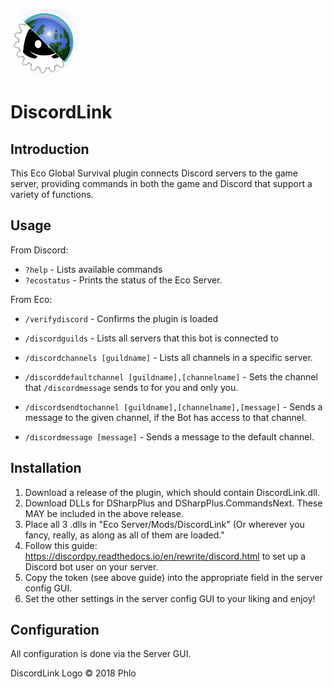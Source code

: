 ![DiscordLink Logo](images/DiscordLinkLogo_Nameless_Small.png)
# DiscordLink
## Introduction

This Eco Global Survival plugin connects Discord servers to the game server, providing commands in both the game and Discord that support a variety of functions.

## Usage

From Discord:

* `?help` - Lists available commands
* `?ecostatus` - Prints the status of the Eco Server.

From Eco:
* `/verifydiscord` - Confirms the plugin is loaded

* `/discordguilds` - Lists all servers that this bot is connected to
* `/discordchannels [guildname]` - Lists all channels in a specific server.
* `/discorddefaultchannel [guildname],[channelname]` - Sets the channel that `/discordmessage` sends to for you and only you.

* `/discordsendtochannel [guildname],[channelname],[message]` - Sends a message to the given channel, if the Bot has access to that channel.
* `/discordmessage [message]` - Sends a message to the default channel.

## Installation

1. Download a release of the plugin, which should contain DiscordLink.dll.
2. Download DLLs for DSharpPlus and DSharpPlus.CommandsNext. These MAY be included in the above release.
3. Place all 3 .dlls in "Eco Server/Mods/DiscordLink" (Or wherever you fancy, really, as along as all of them are loaded."
4. Follow this guide: https://discordpy.readthedocs.io/en/rewrite/discord.html to set up a Discord bot user on your server.
5. Copy the token (see above guide) into the appropriate field in the server config GUI.
6. Set the other settings in the server config GUI to your liking and enjoy!

## Configuration

All configuration is done via the Server GUI.


DiscordLink Logo &copy; 2018 Phlo